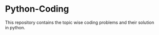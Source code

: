 # Python-Coding
This repository contains the topic wise coding problems and their solution in python.
